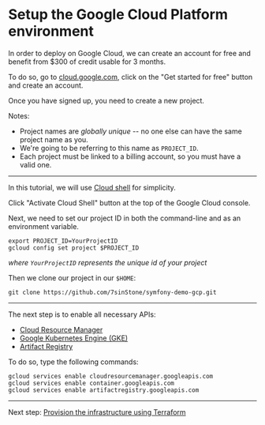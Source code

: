 # Setup the Google Cloud Platform environment

In order to deploy on Google Cloud, we can create an account for free and benefit from $300 of credit usable for 3 months.

To do so, go to [cloud.google.com](https://cloud.google.com/), click on the "Get started for free" button and create an account.

Once you have signed up, you need to create a new project.

Notes:

* Project names are *globally unique* -- no one else can have the same project name as you.
* We're going to be referring to this name as `PROJECT_ID`.
* Each project must be linked to a billing account, so you must have a valid one.

---

In this tutorial, we will use [Cloud shell](https://cloud.google.com/shell) for simplicity.

Click "Activate Cloud Shell" button at the top of the Google Cloud console.

Next, we need to set our project ID in both the command-line and as an environment variable.

```shell
export PROJECT_ID=YourProjectID
gcloud config set project $PROJECT_ID
```
*where `YourProjectID` represents the unique id of your project*

Then we clone our project in our `$HOME`:

```shell
git clone https://github.com/7sinStone/symfony-demo-gcp.git
```

---
The next step is to enable all necessary APIs:

- [Cloud Resource Manager](https://cloud.google.com/resource-manager)
- [Google Kubernetes Engine (GKE)](https://cloud.google.com/kubernetes-engine)
- [Artifact Registry](https://cloud.google.com/artifact-registry)

To do so, type the following commands:

```shell
gcloud services enable cloudresourcemanager.googleapis.com
gcloud services enable container.googleapis.com
gcloud services enable artifactregistry.googleapis.com
```
---
Next step: [Provision the infrastructure using Terraform](terrafrom-provisioning.md) 